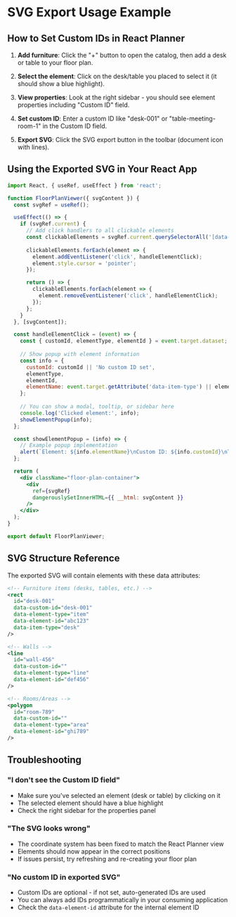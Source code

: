 # SVG Export Usage Example

## How to Set Custom IDs in React Planner

1. **Add furniture**: Click the "+" button to open the catalog, then add a desk or table to your floor plan.

2. **Select the element**: Click on the desk/table you placed to select it (it should show a blue highlight).

3. **View properties**: Look at the right sidebar - you should see element properties including "Custom ID" field.

4. **Set custom ID**: Enter a custom ID like "desk-001" or "table-meeting-room-1" in the Custom ID field.

5. **Export SVG**: Click the SVG export button in the toolbar (document icon with lines).

## Using the Exported SVG in Your React App

```jsx
import React, { useRef, useEffect } from 'react';

function FloorPlanViewer({ svgContent }) {
  const svgRef = useRef();

  useEffect(() => {
    if (svgRef.current) {
      // Add click handlers to all clickable elements
      const clickableElements = svgRef.current.querySelectorAll('[data-element-type]');
      
      clickableElements.forEach(element => {
        element.addEventListener('click', handleElementClick);
        element.style.cursor = 'pointer';
      });

      return () => {
        clickableElements.forEach(element => {
          element.removeEventListener('click', handleElementClick);
        });
      };
    }
  }, [svgContent]);

  const handleElementClick = (event) => {
    const { customId, elementType, elementId } = event.target.dataset;
    
    // Show popup with element information
    const info = {
      customId: customId || 'No custom ID set',
      elementType,
      elementId,
      elementName: event.target.getAttribute('data-item-type') || elementType
    };
    
    // You can show a modal, tooltip, or sidebar here
    console.log('Clicked element:', info);
    showElementPopup(info);
  };

  const showElementPopup = (info) => {
    // Example popup implementation
    alert(`Element: ${info.elementName}\nCustom ID: ${info.customId}\nType: ${info.elementType}`);
  };

  return (
    <div className="floor-plan-container">
      <div 
        ref={svgRef} 
        dangerouslySetInnerHTML={{ __html: svgContent }}
      />
    </div>
  );
}

export default FloorPlanViewer;
```

## SVG Structure Reference

The exported SVG will contain elements with these data attributes:

```xml
<!-- Furniture items (desks, tables, etc.) -->
<rect 
  id="desk-001" 
  data-custom-id="desk-001" 
  data-element-type="item" 
  data-element-id="abc123"
  data-item-type="desk"
/>

<!-- Walls -->
<line 
  id="wall-456" 
  data-custom-id="" 
  data-element-type="line" 
  data-element-id="def456"
/>

<!-- Rooms/Areas -->
<polygon 
  id="room-789" 
  data-custom-id="" 
  data-element-type="area" 
  data-element-id="ghi789"
/>
```

## Troubleshooting

### "I don't see the Custom ID field"
- Make sure you've selected an element (desk or table) by clicking on it
- The selected element should have a blue highlight
- Check the right sidebar for the properties panel

### "The SVG looks wrong"
- The coordinate system has been fixed to match the React Planner view
- Elements should now appear in the correct positions
- If issues persist, try refreshing and re-creating your floor plan

### "No custom ID in exported SVG"
- Custom IDs are optional - if not set, auto-generated IDs are used
- You can always add IDs programmatically in your consuming application
- Check the `data-element-id` attribute for the internal element ID